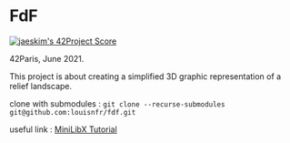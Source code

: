 # FdF

[![jaeskim's 42Project Score](https://badge42.herokuapp.com/api/project/lraffin/FdF)](https://github.com/JaeSeoKim/badge42)

42Paris, June 2021.

This project is about creating a simplified 3D graphic representation of a relief landscape.

clone with submodules : `git clone --recurse-submodules git@github.com:louisnfr/fdf.git`

useful link : [MiniLibX Tutorial](https://harm-smits.github.io/42docs/libs/minilibx.html)
